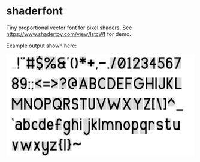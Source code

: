 # shaderfont
Tiny proportional vector font for pixel shaders. See <https://www.shadertoy.com/view/lstcWf> for demo.

Example output shown here:

![font example output](/sample-output/font.png)
